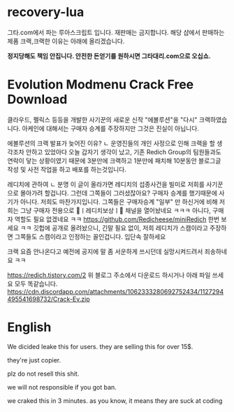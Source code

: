 # recovery-lua
그타.com에서 파는 루아스크립트 입니다.
재판매는 금지합니다. 해당 샵에서 판매하는 제품 크랙,크랙한 이유는 아래에 올리겠습니다.
<p><strong>정지당해도 책임 안집니다. 안전한 돈얻기를 원하시면 그타대리.com으로 오십쇼.</strong></p>

# Evolution Modmenu Crack Free Download
클라우드, 펠릭스 등등을 개발한 사기꾼의 새로운 신작 "에볼루션"을 "다시" 크랙하였습니다.
아케인에 대해서는 구매자 승계를 주장하지만 그것은 진실이 아닙니다.

에볼루션의 크랙 발표가 늦어진 이유?
ㄴ 운영진들의 개인 사정으로 인해 크랙을 할 생각조차 안하고 있었아다 오늘 갑자기 생각이 났고, 기존 Redich Group의 팀원들과도 연락이 닿는 상황이였기 때문에 3분만에 크랙하고 1분만에 패치해 10분동안 블로그글 작성 및 사전 작업을 하고 배포를 하는것입니다.

레디치에 관하여
ㄴ 분명 이 글이 올라가면 레디치의 섭종사건을 빌미로 저희를 사기꾼으로 몰아가려 할겁니다.
그런데 그쪽들이 그러셨잖아요? 구매자 승계를 했기때문에 사기가 아니다.
저희도 마찬가지입니다. 그쪽들은 구매자승계 "일부" 만 하신거에 비해 저희는 그냥 구매자 전용으로 ⁠💝ㅣ레디치보상ㅣ💝 채널을 열어놨네요 ㅋㅋㅋ 아니다, 구매자 역할도 필요 없겠네요 ㅋㅋ https://github.com/Redicheese/miniRedich 한번 보세요 ㅋㅋ 깃헙에 공개로 올려놨으니, 긴말 필요 없이, 저희 레디치가 스캠이라고 주장하면 그쪽들도 스캠이라고 인정하는 꼴인겁니다. 입단속 잘하세요

크랙 요즘 안나온다고 예전에 공지에 말 좀 서운하게 쓰시던데 실망시켜드려서 죄송하네요 ㅋㅋ

https://redich.tistory.com/2 
위 블로그 주소에서 다운로드 하시거나 아래 파일 쓰세요 모두 똑같습니다.
https://cdn.discordapp.com/attachments/1062333280692752434/1127294495541698732/Crack-Ev.zip 
# English
We dicided leake this for users. they are selling this for over 15$.
<p>they're just copier.</p>
<p>plz do not resell this shit.</p>
<p>we will not responsible if you got ban.</p>
<p>we craked this in 3 minutes. as you know, it means they are suck at coding</p>
